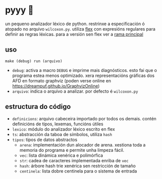 # pyyy 🌿

un pequeno analizador léxico de python.
restrinxe a especificación ó atopado no arquivo `wilcoxon.py`.
utiliza [flex](https://github.com/westes/flex) con expresións regulares para definir as regras léxicas.
para a versión sen flex ver a [rama principal](https://github.com/eerii/pyyy)

## uso

```
make (debug) run (arquivo)
```

- `debug`: activa a macro `DEBUG` e imprime mais diagnósticos. esto fai que o programa estea menos optimizado. xera representacións gráficas dos AFD en formato graphviz (poden verse online en https://dreampuf.github.io/GraphvizOnline)
- `arquivo`: indica o arquivo a analizar. por defecto é `wilcoxon.py`

## estructura do código
     
- `definicions`: arquivo cabeceira importado por todos os demais. contén definicións de tipos, lexemas, funcións útiles
 - `lexico`: módulo do analizador léxico escrito en flex
 - `ts`: abstracción da taboa de símbolos, utiliza `hash`
 - `tipos`: tipos de datos abstractos
     - `arena`: implementación dun alocador de arena. xestiona toda a memoria do programa e permite unha limpeza fácil.
     - `vec`: lista dinámica xenérica e polimórfica
     - `str`: cadea de caracteres implementada enriba de `vec`
     - `hash`: árbore hash trie xenérica sen restricción de tamaño
     - `centinela`: lista dobre centinela para o sistema de entrada

